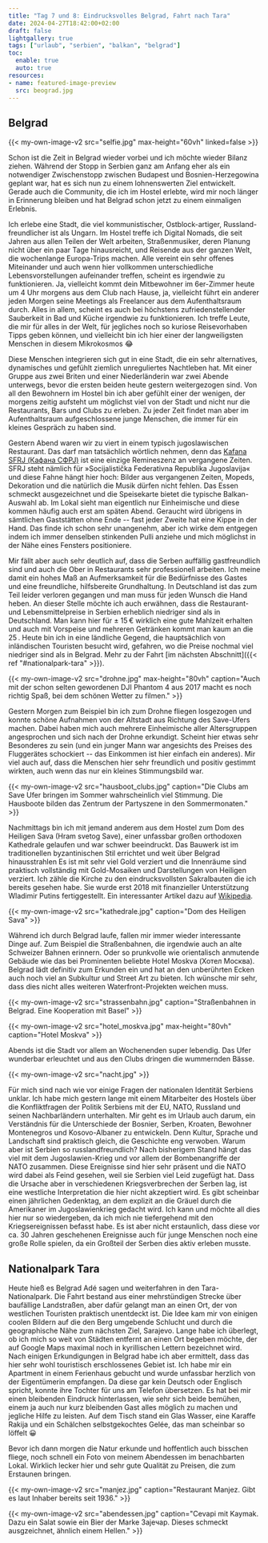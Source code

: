 ```yaml
---
title: "Tag 7 und 8: Eindrucksvolles Belgrad, Fahrt nach Tara"
date: 2024-04-27T18:42:00+02:00
draft: false
lightgallery: true
tags: ["urlaub", "serbien", "balkan", "belgrad"]
toc:
  enable: true
  auto: true
resources:
- name: featured-image-preview
  src: beograd.jpg
---
```


## Belgrad
{{< my-own-image-v2 src="selfie.jpg" max-height="60vh" linked=false >}}

Schon ist die Zeit in Belgrad wieder vorbei und ich möchte wieder Bilanz ziehen. Während der Stopp in Serbien ganz am Anfang eher als ein notwendiger Zwischenstopp zwischen Budapest und Bosnien-Herzegowina geplant war, hat es sich nun zu einem lohnenswerten Ziel entwickelt. Gerade auch die Community, die ich im Hostel erlebte, wird mir noch länger in Erinnerung bleiben und hat Belgrad schon jetzt zu einem einmaligen Erlebnis.

Ich erlebe eine Stadt, die viel kommunistischer, Ostblock-artiger, Russland-freundlicher ist als Ungarn. Im Hostel treffe ich Digital Nomads, die seit Jahren aus allen Teilen der Welt arbeiten, Straßenmusiker, deren Planung nicht über ein paar Tage hinausreicht, und Reisende aus der ganzen Welt, die wochenlange Europa-Trips machen. Alle vereint ein sehr offenes Miteinander und auch wenn hier vollkommen unterschiedliche Lebensvorstellungen aufeinander treffen, scheint es irgendwie zu funktionieren. Ja, vielleicht kommt dein Mitbewohner im 6er-Zimmer heute um 4 Uhr morgens aus dem Club nach Hause, ja, vielleicht führt ein anderer jeden Morgen seine Meetings als Freelancer aus dem Aufenthaltsraum durch. Alles in allem, scheint es auch bei höchstens zufriedenstellender Sauberkeit in Bad und Küche irgendwie zu funktionieren. Ich treffe Leute, die mir für alles in der Welt, für jegliches noch so kuriose Reisevorhaben Tipps geben können, und vielleicht bin ich hier einer der langweiligsten Menschen in diesem Mikrokosmos :joy:

Diese Menschen integrieren sich gut in eine Stadt, die ein sehr alternatives, dynamisches und gefühlt ziemlich unreguliertes Nachtleben hat. Mit einer Gruppe aus zwei Briten und einer Niederländerin war zwei Abende unterwegs, bevor die ersten beiden heute gestern weitergezogen sind. Von all den Bewohnern im Hostel bin ich aber gefühlt einer der wenigen, der morgens zeitig aufsteht um möglichst viel von der Stadt und nicht nur die Restaurants, Bars und Clubs zu erleben. Zu jeder Zeit findet man aber im Aufenthaltsraum aufgeschlossene junge Menschen, die immer für ein kleines Gespräch zu haben sind.

Gestern Abend waren wir zu viert in einem typisch jugoslawischen Restaurant. Das darf man tatsächlich wörtlich nehmen, denn das [Kafana SFRJ (Кафана СФРЈ)](https://maps.app.goo.gl/UGA6s9YEyZsA4mD39) ist eine einzige Remineszenz an vergangene Zeiten. SFRJ steht nämlich für &raquo;Socijalistička Federativna Republika Jugoslavija&laquo; und diese Fahne hängt hier hoch: Bilder aus vergangenen Zeiten, Mopeds, Dekoration und die natürlich die Musik dürfen nicht fehlen. Das Essen schmeckt ausgezeichnet und die Speisekarte bietet die typische Balkan-Auswahl ab. Im Lokal sieht man eigentlich nur Einheimische und diese kommen häufig auch erst am späten Abend. Geraucht wird übrigens in sämtlichen Gaststätten ohne Ende -- fast jeder Zweite hat eine Kippe in der Hand. Das finde ich schon sehr unangenehm, aber ich wirke dem entgegen indem ich immer denselben stinkenden Pulli anziehe und mich möglichst in der Nähe eines Fensters positioniere.

Mir fällt aber auch sehr deutlich auf, dass die Serben auffällig gastfreundlich sind und auch die Ober in Restaurants sehr professionell arbeiten. Ich meine damit ein hohes Maß an Aufmerksamkeit für die Bedürfnisse des Gastes und eine freundliche, hilfsbereite Grundhaltung. In Deutschland ist das zum Teil leider verloren gegangen und man muss für jeden Wunsch die Hand heben. An dieser Stelle möchte ich auch erwähnen, dass die Restaurant- und Lebensmittelpreise in Serbien erheblich niedriger sind als in Deutschland. Man kann hier für &plusmn; 15&thinsp;€ wirklich eine gute Mahlzeit erhalten und auch mit Vorspeise und mehreren Getränken kommt man kaum an die 25&thinsp;. Heute bin ich in eine ländliche Gegend, die hauptsächlich von inländischen Touristen besucht wird, gefahren, wo die Preise nochmal viel niedriger sind als in Belgrad. Mehr zu der Fahrt [im nächsten Abschnitt]({{< ref "#nationalpark-tara" >}}).

{{< my-own-image-v2 src="drohne.jpg" max-height="80vh" caption="Auch mit der schon selten gewordenen DJI Phantom 4 aus 2017 macht es noch richtig Spaß, bei dem schönen Wetter zu filmen." >}}

Gestern Morgen zum Beispiel bin ich zum Drohne fliegen losgezogen und konnte schöne Aufnahmen von der Altstadt aus Richtung des Save-Ufers machen. Dabei haben mich auch mehrere Einheimische aller Altersgruppen angesprochen und sich nach der Drohne erkundigt. Scheint hier etwas sehr Besonderes zu sein (und ein junger Mann war angesichts des Preises des Fluggerätes schockiert -- das Einkommen ist hier einfach ein anderes). Mir viel auch auf, dass die Menschen hier sehr freundlich und positiv gestimmt wirkten, auch wenn das nur ein kleines Stimmungsbild war.

{{< my-own-image-v2 src="hausboot_clubs.jpg" caption="Die Clubs am Save Ufer bringen im Sommer wahrscheinlich viel Stimmung. Die Hausboote bilden das Zentrum der Partyszene in den Sommermonaten." >}}

Nachmittags bin ich mit jemand anderem aus dem Hostel zum Dom des Heiligen Sava (Hram svetog Save), einer unfassbar großen orthodoxen Kathedrale gelaufen und war schwer beeindruckt. Das Bauwerk ist im traditionellen byzantinischen Stil errichtet und weit über Belgrad hinausstrahlen Es ist mit sehr viel Gold verziert und die Innenräume sind praktisch vollständig mit Gold-Mosaiken und Darstellungen von Heiligen verziert. Ich zähle die Kirche zu den eindrucksvollsten Sakralbauten die ich bereits gesehen habe. Sie wurde erst 2018 mit finanzieller Unterstützung Wladimir Putins fertiggestellt. Ein interessanter Artikel dazu auf [Wikipedia](https://de.wikipedia.org/wiki/Dom_des_Heiligen_Sava).

{{< my-own-image-v2 src="kathedrale.jpg" caption="Dom des Heiligen Sava" >}}

Während ich durch Belgrad laufe, fallen mir immer wieder interessante Dinge auf. Zum Beispiel die Straßenbahnen, die irgendwie auch an alte Schweizer Bahnen erinnern. Oder so prunkvolle wie orientalisch anmutende Gebäude wie das bei Prominenten beliebte Hotel Moskva (Хотел Москва). Belgrad lädt definitiv zum Erkunden ein und hat an den unberührten Ecken auch noch viel an Subkultur und Street Art zu bieten. Ich wünsche mir sehr, dass dies nicht alles weiteren Waterfront-Projekten weichen muss.

{{< my-own-image-v2 src="strassenbahn.jpg" caption="Straßenbahnen in Belgrad. Eine Kooperation mit Basel" >}}

{{< my-own-image-v2 src="hotel_moskva.jpg" max-height="80vh" caption="Hotel Moskva" >}}

Abends ist die Stadt vor allem an Wochenenden super lebendig. Das Ufer wunderbar erleuchtet und aus den Clubs dringen die wummernden Bässe.

{{< my-own-image-v2 src="nacht.jpg" >}}

Für mich sind nach wie vor einige Fragen der nationalen Identität Serbiens unklar. Ich habe mich gestern lange mit einem Mitarbeiter des Hostels über die Konfliktfragen der Politik Serbiens mit der EU, NATO, Russland und seinen Nachbarländern unterhalten. Mir geht es im Urlaub auch darum, ein Verständnis für die Unterschiede der Bosnier, Serben, Kroaten, Bewohner Montenegros und Kosovo-Albaner zu entwickeln. Denn Kultur, Sprache und Landschaft sind praktisch gleich, die Geschichte eng verwoben. Warum aber ist Serbien so russlandfreundlich?
Nach bisherigem Stand hängt das viel mit dem Jugoslawien-Krieg und vor allem der Bombenangriffe der NATO zusammen. Diese Ereignisse sind hier sehr präsent und die NATO wird dabei als Feind gesehen, weil sie Serbien viel Leid zugefügt hat. Dass die Ursache aber in verschiedenen Kriegsverbrechen der Serben lag, ist eine westliche Interpretation die hier nicht akzeptiert wird. Es gibt scheinbar einen jährlichen Gedenktag, an dem explizit an die Gräuel durch die Amerikaner im Jugoslawienkrieg gedacht wird.
Ich kann und möchte all dies hier nur so wiedergeben, da ich mich nie tiefergehend mit den Kriegsereignissen befasst habe. Es ist aber nicht erstaunlich, dass diese vor ca. 30 Jahren geschehenen Ereignisse auch für junge Menschen noch eine große Rolle spielen, da ein Großteil der Serben dies aktiv erleben musste.

## Nationalpark Tara
Heute hieß es Belgrad Adé sagen und weiterfahren in den Tara-Nationalpark. Die Fahrt bestand aus einer mehrstündigen Strecke über baufällige Landstraßen, aber dafür gelangt man an einen Ort, der von westlichen Touristen praktisch unentdeckt ist. Die Idee kam mir von einigen coolen Bildern auf die den Berg umgebende Schlucht und durch die geographische Nähe zum nächsten Ziel, Sarajevo. Lange habe ich überlegt, ob ich mich so weit von Städten entfernt an einen Ort begeben möchte, der auf Google Maps maximal noch in kyrillischen Lettern bezeichnet wird. Nach einigen Erkundigungen in Belgrad habe ich aber ermittelt, dass das hier sehr wohl touristisch erschlossenes Gebiet ist. Ich habe mir ein Apartment in einem Ferienhaus gebucht und wurde unfassbar herzlich von der Eigentümerin empfangen. Da diese gar kein Deutsch oder Englisch spricht, konnte ihre Tochter für uns am Telefon übersetzen. Es hat bei mir einen bleibenden Eindruck hinterlassen, wie sehr sich beide bemühen, einem ja auch nur kurz bleibenden Gast alles möglich zu machen und jegliche Hilfe zu leisten. Auf dem Tisch stand ein Glas Wasser, eine Karaffe Rakija und ein Schälchen selbstgekochtes Gelée, das man scheinbar so löffelt :grinning:

Bevor ich dann morgen die Natur erkunde und hoffentlich auch bisschen fliege, noch schnell ein Foto von meinem Abendessen im benachbarten Lokal. Wirklich lecker hier und sehr gute Qualität zu Preisen, die zum Erstaunen bringen.

{{< my-own-image-v2 src="manjez.jpg" caption="Restaurant Manjez. Gibt es laut Inhaber bereits seit 1936." >}}

{{< my-own-image-v2 src="abendessen.jpg" caption="Cevapi mit Kaymak. Dazu ein Salat sowie ein Bier der Marke Зајечар. Dieses schmeckt ausgzeichnet, ähnlich einem Hellen." >}}